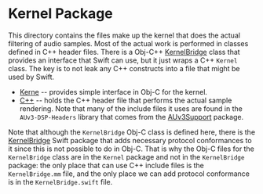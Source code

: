 # Kernel Package

This directory contains the files make up the kernel that does the actual filtering of audio samples. Most of the
actual work is performed in classes defined in C++ header files. There is a Obj-C++
[KernelBridge](Packages/Sources/Kernel/Kernel.h) class that provides an interface that Swift can use, but it 
just wraps a C++ `Kernel` class. The key is to not leak any C++ constructs into a file that might be used by Swift.

- [Kerne](Packages/Sources/Kernel/Kernel.h) -- provides simple interface in Obj-C for the kernel.
- [C++](Packages/Sources/Kernel/C++/Kernel.hpp) -- holds the C++ header file that performs the actual sample rendering.
Note that many of the include files it uses are found in the `AUv3-DSP-Headers` library that comes from the 
[AUv3Support](https://github.com/bradhowes/AUv3Support) package.

Note that although the `KernelBridge` Obj-C class is defined here, there is the
[KernelBridge](Packages/Sources/KernelBridge) Swift package that adds necessary protocol conformances to it since this
is not possible to do in Obj-C. That is why the Obj-C files for the `KernelBridge` class are in the `Kernel` package
and not in the `KernelBridge` package: the only place that can use C++ include files is the `KernelBridge.mm` file, and
the only place we can add protocol conformance is in the `KernelBridge.swift` file.
